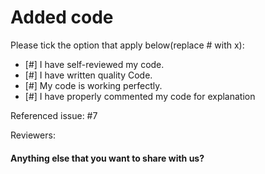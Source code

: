# Added code

Please tick the option that apply below(replace # with x):

- [#] I have self-reviewed my code.
- [#] I have written quality Code.
- [#] My code is working perfectly.
- [#] I have properly commented my code for explanation

Referenced issue: #7

Reviewers:

#### Anything else that you want to share with us?
